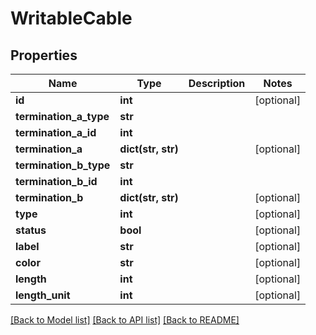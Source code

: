 # WritableCable

## Properties
Name | Type | Description | Notes
------------ | ------------- | ------------- | -------------
**id** | **int** |  | [optional] 
**termination_a_type** | **str** |  | 
**termination_a_id** | **int** |  | 
**termination_a** | **dict(str, str)** |  | [optional] 
**termination_b_type** | **str** |  | 
**termination_b_id** | **int** |  | 
**termination_b** | **dict(str, str)** |  | [optional] 
**type** | **int** |  | [optional] 
**status** | **bool** |  | [optional] 
**label** | **str** |  | [optional] 
**color** | **str** |  | [optional] 
**length** | **int** |  | [optional] 
**length_unit** | **int** |  | [optional] 

[[Back to Model list]](../README.md#documentation-for-models) [[Back to API list]](../README.md#documentation-for-api-endpoints) [[Back to README]](../README.md)


